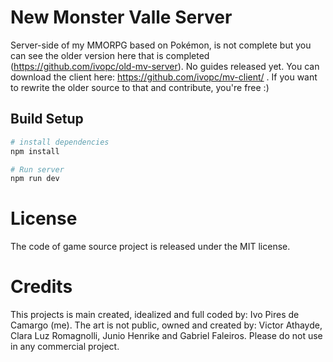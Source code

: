 # New Monster Valle Server
Server-side of my MMORPG based on Pokémon, is not complete but you can see the older version here that is completed (https://github.com/ivopc/old-mv-server).
No guides released yet. You can download the client here: https://github.com/ivopc/mv-client/ . If you want to rewrite the older source to that and contribute, you're free :) 

## Build Setup

``` bash
# install dependencies
npm install

# Run server
npm run dev
```

# License
The code of game source project is released under the MIT license.

# Credits
This projects is main created, idealized and full coded by: Ivo Pires de Camargo (me).
The art is not public, owned and created by: Victor Athayde, Clara Luz Romagnolli, Junio Henrike and Gabriel Faleiros. Please do not use in any commercial project.
